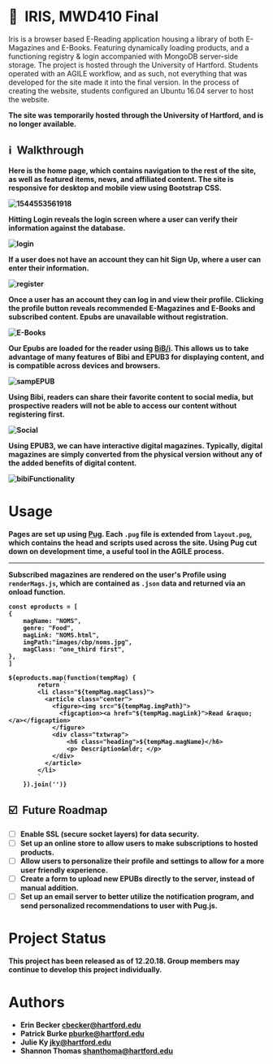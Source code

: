 # :notebook_with_decorative_cover: &nbsp;IRIS, MWD410 Final

Iris is a browser based E-Reading application housing a library of both E-Magazines and E-Books. Featuring dynamically loading products, and a functioning registry & login accompanied with MongoDB server-side storage. The project is hosted through the University of Hartford. Students operated with an AGILE workflow, and as such, not everything that was developed for the site made it into the final version. In the process of creating the website, students configured an Ubuntu 16.04 server to host the website.

<b>The site was temporarily hosted through the University of Hartford, and is no longer available.<b> 


## :information_source: &nbsp;Walkthrough 

Here is the home page, which contains navigation to the rest of the site, as well as featured items, news, and affiliated content. The site is responsive for desktop and mobile view using Bootstrap CSS.

![1544553561918](/documentation/homepage.png)

Hitting Login reveals the login screen where a user can verify their information against the database.

![login](/documentation/login.png)

If a user does not have an account they can hit Sign Up, where a user can enter their information.

![register](/documentation/register.png)

Once a user has an account they can log in and view their profile. Clicking the profile button reveals recommended E-Magazines and E-Books and subscribed content. Epubs are unavailable without registration.

![E-Books](/documentation/E-Books.png)

Our Epubs are loaded for the reader using [BiB/i](https://github.com/satorumurmur/bibi/releases). This allows us to take advantage of many features of Bibi and EPUB3 for displaying content, and is compatible across devices and browsers.

![sampEPUB](/documentation/sampEPUB.PNG)

Using Bibi, readers can share their favorite content to social media, but prospective readers will not be able to access our content without registering first.

![Social](/documentation/Social.PNG)

Using EPUB3, we can have interactive digital magazines. Typically, digital magazines are simply converted from the physical version without any of the added benefits of digital content.

![bibiFunctionality](/documentation/bibiFunctionality.PNG)


# Usage

Pages are set up using [Pug](https://github.com/pugjs/pug). Each `.pug` file is extended from `layout.pug`, which contains the head and scripts used across the site. Using Pug cut down on development time, a useful tool in the AGILE process.

***
Subscribed magazines are rendered on the user's Profile using `renderMags.js`, which are contained as `.json` data and returned via an onload function.

````
const eproducts = [
{
    magName: "NOMS",
    genre: "Food",
    magLink: "NOMS.html",
    imgPath:"images/cbp/noms.jpg",
    magClass: "one_third first",
},
]

${eproducts.map(function(tempMag) {
        return `
        <li class="${tempMag.magClass}">
          <article class="center">
            <figure><img src="${tempMag.imgPath}">
              <figcaption><a href="${tempMag.magLink}">Read &raquo;</a></figcaption>
            </figure>
            <div class="txtwrap">
                <h6 class="heading">${tempMag.magName}</h6>
                <p> Description&mldr; </p>
            </div>
          </article>
        </li>
        `
    }).join('')} 
````

## :ballot_box_with_check: &nbsp;Future Roadmap

- [ ] Enable SSL (secure socket layers) for data security.
- [ ] Set up an online store to allow users to make subscriptions to hosted products.
- [ ] Allow users to personalize their profile and settings to allow for a more user friendly experience.
- [ ] Create a form to upload new EPUBs directly to the server, instead of manual addition.
- [ ] Set up an email server to better utilize the notification program, and send personalized recommendations to user with Pug.js.

# Project Status

This project has been released as of 12.20.18. Group members may continue to develop this project individually.

# Authors
* Erin Becker <cbecker@hartford.edu>
* Patrick Burke <pburke@hartford.edu>
* Julie Ky <jky@hartford.edu>
* Shannon Thomas <shanthoma@hartford.edu>
